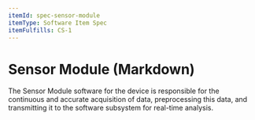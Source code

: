```yaml
---
itemId: spec-sensor-module
itemType: Software Item Spec
itemFulfills: CS-1
---
```


# Sensor Module (Markdown)

The Sensor Module software for the device is responsible for the continuous and accurate acquisition of data, preprocessing this data, and transmitting it to the software subsystem for real-time analysis.
